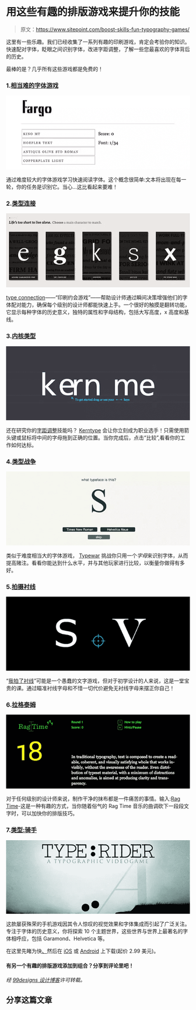# 用这些有趣的排版游戏来提升你的技能

> 原文：<https://www.sitepoint.com/boost-skills-fun-typography-games/>

这里有一些乐趣。我们已经收集了一系列有趣的印刷游戏，肯定会考验你的知识。快速配对字体，眨眼之间识别字体，改进字距调整，了解一些您最喜欢的字体背后的历史。

最棒的是？几乎所有这些游戏都是免费的！

### 1.[相当难的字体游戏](http://fontgame.ilovetypography.com/)

![The Rather Difficult Font Game](img/8974a108649d780f327991d7203fc804.png)

通过难度较大的字体游戏学习快速阅读字体。这个概念很简单:文本将出现在每一轮，你的任务是识别它。当心…这比看起来要难！

### 2.[类型连接](http://www.typeconnection.com/step1.php)

![TypeConnection](img/5d5fec62481c914eef02944664f40ff4.png)

[type connection](http://www.typeconnection.com/step1.php)——“印刷约会游戏”——帮助设计师通过瞬间决策增强他们的字体配对能力，确保每个级别的设计师都能快速上手。一个很好的触摸是翻转功能，它显示每种字体的历史意义，独特的属性和字母结构，包括大写高度，x 高度和基线。

### 3.[内核类型](http://type.method.ac/)

![3\. Kerntype](img/96612a37afa8ad919bc8fb99c63ee4f7.png)

还在研究你的[字距调整](http://99designs.com/designer-blog/2014/01/20/11-kerning-tips/)技能吗？ [Kerntype](http://type.method.ac/) 会让你立刻成为职业选手！只需使用箭头键或鼠标将中间的字母拖到正确的位置。当你完成后，点击“比较”,看看你的工作如何达标。

### 4.[类型战争](http://typewar.com/)

![ Typewar](img/332cf8becce04058b52e0fb0fee546ef.png)

类似于难度相当大的字体游戏， [Typewar](http://typewar.com/) 挑战你只用一个*字母*来识别字体，从而提高赌注。看看你能达到什么水平，并与其他玩家进行比较，以衡量你做得有多好。

### 5.[拍摄衬线](http://www.tothepoint.co.uk/more/fun/shoot_the_serif/)

![Shoot the Serif](img/9f485f9a5c0d61f2e1f1401d954f8175.png)

“[我拍了衬线](http://www.tothepoint.co.uk/more/fun/shoot_the_serif/)”可能是一个愚蠢的文字游戏，但对于初学设计的人来说，这是一堂宝贵的课。通过瞄准衬线字母和不惜一切代价避免无衬线字母来摆正你自己！

### 6.[拉格泰姆](http://fathom.info/ragtime/game.html)

![RagTime](img/629d6f5e9ed224e625fc8222f590ea9e.png)

对于任何级别的设计师来说，制作干净的抹布都是一件痛苦的事情。输入:[Rag Time](http://fathom.info/ragtime/game.html)-这是一种有趣的方式，当你随着俗气的 Rag Time 音乐的曲调砍下一段段文字时，可以加快你的排版技巧。

### 7.[类型:骑手](http://typerider.arte.tv/#/)

![Type:Rider](img/d0e9f49afb3133eea905ff9c1b41a4f6.png)

这款屡获殊荣的手机游戏因其令人惊叹的视觉效果和字体集成而引起了广泛关注。专注于字体的历史意义，你将探索 10 个主题世界，这些世界与世界上最著名的字体相呼应，包括 Garamond、Helvetica 等。

在这里先睹为快[、](https://vimeo.com/71401892)然后在 [iOS](https://itunes.apple.com/us/app/type-rider/id667443268) 或 [Android](https://play.google.com/store/apps/details?id=com.bulkypix.typerider) 上下载(起价 2.99 美元)。

#### 有另一个有趣的排版游戏添加到组合？分享到评论里吧！

*经 [99designs 设计博客](http://99designs.com/designer-blog/)许可转载。*

## 分享这篇文章